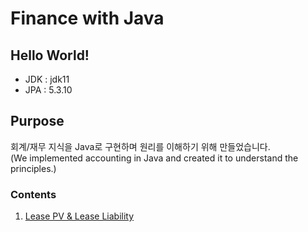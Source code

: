 
# Finance with Java

## Hello World!

- JDK : jdk11
- JPA : 5.3.10

## Purpose
회계/재무 지식을 Java로 구현하며 원리를 이해하기 위해 만들었습니다.  
(We implemented accounting in Java and created it to understand the principles.)

### Contents
1. [Lease PV & Lease Liability](https://github.com/chulgs15/sinabro/tree/master/finance/lease-pv)